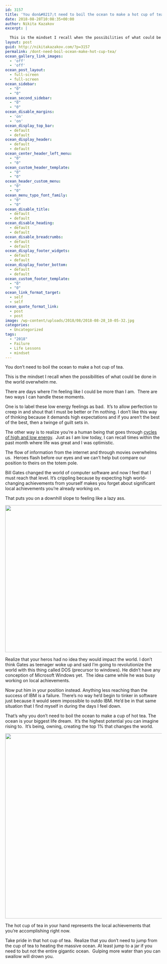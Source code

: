 ```yaml
---
id: 3157
title: 'You don&#8217;t need to boil the ocean to make a hot cup of tea'
date: 2018-08-28T10:08:35+00:00
author: Nikita Kazakov
excerpt: |
  
  This is the mindset I recall when the possibilities of what could be done in the world overwhelm me.
layout: post
guid: http://nikitakazakov.com/?p=3157
permalink: /dont-need-boil-ocean-make-hot-cup-tea/
ocean_gallery_link_images:
  - 'off'
  - 'off'
ocean_post_layout:
  - full-screen
  - full-screen
ocean_sidebar:
  - "0"
  - "0"
ocean_second_sidebar:
  - "0"
  - "0"
ocean_disable_margins:
  - 'on'
  - 'on'
ocean_display_top_bar:
  - default
  - default
ocean_display_header:
  - default
  - default
ocean_center_header_left_menu:
  - "0"
  - "0"
ocean_custom_header_template:
  - "0"
  - "0"
ocean_header_custom_menu:
  - "0"
  - "0"
ocean_menu_typo_font_family:
  - "0"
  - "0"
ocean_disable_title:
  - default
  - default
ocean_disable_heading:
  - default
  - default
ocean_disable_breadcrumbs:
  - default
  - default
ocean_display_footer_widgets:
  - default
  - default
ocean_display_footer_bottom:
  - default
  - default
ocean_custom_footer_template:
  - "0"
  - "0"
ocean_link_format_target:
  - self
  - self
ocean_quote_format_link:
  - post
  - post
image: /wp-content/uploads/2018/08/2018-08-28_10-05-32.jpg
categories:
  - Uncategorized
tags:
  - "2018"
  - Failure
  - Life Lessons
  - mindset
---
```

You don’t need to boil the ocean to make a hot cup of tea.

This is the mindset I recall when the possibilities of what could be done in the world overwhelm me.

There are days where I’m feeling like I could be more than I am.  There are two ways I can handle these moments.

One is to label these low energy feelings as bad.  It’s to allow perfection to creep in and shout that I must be better or I’m nothing. I don’t like this way of thinking because it demands high expectations and if you aren’t the best of the best, then a twinge of guilt sets in.

The other way is to realize you’re a human being that goes through [cycles of high and low energy](http://nikitakazakov.com/what-knuckles-taught-me-about-lifes-peaks-and-valleys/).  Just as I am low today, I can recall times within the past month where life was great and I was optimistic.

The flow of information from the internet and through movies overwhelms us.  Heroes flash before our eyes and we can’t help but compare our position to theirs on the totem pole.

Bill Gates changed the world of computer software and now I feel that I must reach that level. It’s crippling because by expecting high world-changing achievements from yourself makes you forget about significant local achievements you’re already working on.

That puts you on a downhill slope to feeling like a lazy ass.

<img src="http://nikitakazakov.com/wp-content/uploads/2018/08/2018-08-28_09-31-11-1024x472.jpg" sizes="(max-width: 1024px) 100vw, 1024px" srcset="http://nikitakazakov.com/wp-content/uploads/2018/08/2018-08-28_09-31-11-1024x472.jpg 1024w, http://nikitakazakov.com/wp-content/uploads/2018/08/2018-08-28_09-31-11-300x138.jpg 300w, http://nikitakazakov.com/wp-content/uploads/2018/08/2018-08-28_09-31-11-768x354.jpg 768w, http://nikitakazakov.com/wp-content/uploads/2018/08/2018-08-28_09-31-11.jpg 1109w" alt="" width="1024" height="472" /> 

Realize that your heros had no idea they would impact the world. I don’t think Gates as teenager woke up and said I’m going to revolutionize the world with this thing called DOS (precursor to windows). He didn’t have any conception of Microsoft Windows yet.  The idea came while he was busy working on local achievements.

Now put him in your position instead. Anything less reaching than the success of IBM is a failure. There’s no way he’d begin to tinker in software just because it would seem impossible to outdo IBM. He’d be in that same situation that I find myself in during the days I feel down.

That’s why you don’t need to boil the ocean to make a cup of hot tea. The ocean is your biggest life dream.  It’s the highest potential you can imagine rising to.  It’s being, owning, creating the top 1% that changes the world.

<img src="http://nikitakazakov.com/wp-content/uploads/2018/08/2018-08-28_10-05-32.jpg" sizes="(max-width: 942px) 100vw, 942px" srcset="http://nikitakazakov.com/wp-content/uploads/2018/08/2018-08-28_10-05-32.jpg 942w, http://nikitakazakov.com/wp-content/uploads/2018/08/2018-08-28_10-05-32-300x189.jpg 300w, http://nikitakazakov.com/wp-content/uploads/2018/08/2018-08-28_10-05-32-768x484.jpg 768w" alt="" width="942" height="594" /> 

The hot cup of tea in your hand represents the local achievements that you’re accomplishing right now.

Take pride in that hot cup of tea.  Realize that you don’t need to jump from the cup of tea to heating the massive ocean. At least jump to a jar if you need to but not the entire gigantic ocean.  Gulping more water than you can swallow will drown you.
